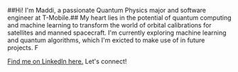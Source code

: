 ##Hi! I'm Maddi, a passionate Quantum Physics major and software engineer at T-Mobile.## 
My heart lies in the potential of quantum computing and machine learning to transform the world of orbital calibrations for satellites and manned spacecraft. I'm currently exploring machine learning and quantum algorithms, which I'm exicted to make use of in future projects. F

[Find me on LinkedIn here.](https://www.linkedin.com/in/maddi-g/)
Let's connect!
